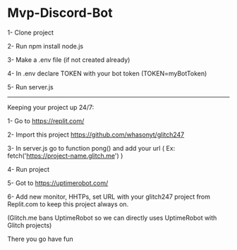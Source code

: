# Mvp-Discord-Bot
1- Clone project

2- Run npm install node.js

3- Make a .env file (if not created already)

4- In .env declare TOKEN with your bot token (TOKEN=myBotToken)

5- Run server.js

--------------------------------------------------------------------

Keeping your project up 24/7:

1- Go to https://replit.com/

2- Import this project https://github.com/whasonyt/glitch247

3- In server.js go to function pong() and add your url ( Ex: fetch('https://project-name.glitch.me') )

4- Run project

5- Got to https://uptimerobot.com/

6- Add new monitor, HHTPs, set URL with your glitch247 project from Replit.com to keep this project always on.

(Glitch.me bans UptimeRobot so we can directly uses UptimeRobot with Glitch projects)

There you go have fun
